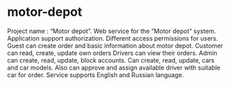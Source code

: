 # motor-depot

Project name : “Motor depot”. Web service for the “Motor depot” system. Application support authorization. Different access permissions for users. 
Guest can create order and basic information about motor depot.
Customer can read, create, update own orders
Drivers can view their orders. 
Admin can create, read, update, block accounts. Can create, read, update, cars and car models. Also can approve and assign available driver with suitable car for order. Service supports English and Russian language.
